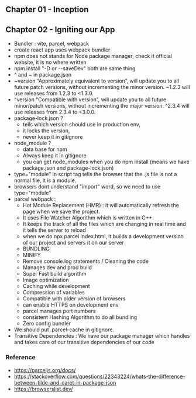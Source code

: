 ## Chapter 01 - Inception

## Chapter 02 - Igniting our App
- Bundler : vite, parcel, webpack
- create react app uses webpack bundler
- npm does not stands for Node package manager, check it official website, it is no where written
- npm install "-D or --saveDev" both are same thing
- ^ and ~ in package.json
- ~version “Approximately equivalent to version”, will update you to all future patch versions, without incrementing the minor version. ~1.2.3 will use releases from 1.2.3 to <1.3.0.
- ^version “Compatible with version”, will update you to all future minor/patch versions, without incrementing the major version. ^2.3.4 will use releases from 2.3.4 to <3.0.0.
- package-lock.json ? 
    - tells which version should use in production env,
    - it locks the version,
    - never keep it in gitignore
- node_module ?
    - data base for npm
    - Always keep it in gitignore
    - you can get node_modules when you do npm install (means we have package.json and package-lock.json)
- type="module" in script tag tells the browser that the .js file is not a normal file, it is a module.
- browsers dont understand "import" word, so we need to use type="module"
- parcel webpack :
    - Hot Module Replacement (HMR) : it will automatically refresh the page when we save the project.
    - It uses File Watcher Algorithm which is written in C++.
    - It keeps the track of all the files which are changing in real time and it tells the server to reload
    - when we do npx parcel index.html, it builds a development version of our project and servers it on our server
    - BUNDLING
    - MINIFY
    - Remove console.log statements / Cleaning the code
    - Manages dev and prod build
    - Super Fast build algorithm
    - Image optimization
    - Caching while development
    - Compression of variables
    - Compatible with older version of browsers
    - can enable HTTPS on development env
    - parcel manages port numbers
    - consistent Hashing Algorithm to do all bundling
    - Zero config bundler
- We should put .parcel-cache in gitignore.
- Transitive Dependencies : We have our package manager which handles and takes care of our transitive dependencies of our code 



### Reference
- https://parceljs.org/docs/
- https://stackoverflow.com/questions/22343224/whats-the-difference-between-tilde-and-caret-in-package-json
- https://browserslist.dev/
